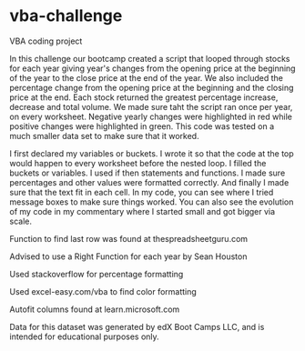 # vba-challenge
VBA coding project

In this challenge our bootcamp created a script that looped through stocks for each year giving year's changes from the opening price at the beginning of the year to the close price at the end of the year. We also included the percentage change from the opening price at the beginning and the closing price at the end. Each stock returned the greatest percentage increase, decrease and total volume. We made sure taht the script ran once per year, on every worksheet. Negative yearly changes were highlighted in red while positive changes were highlighted in green. This code was tested on a much smaller data set to make sure that it worked.

I first declared my variables or buckets. I wrote it so that the code at the top would happen to every worksheet before the nested loop. I filled the buckets or variables. I used if then statements and functions. I made sure percentages and other values were formatted correctly. And finally I made sure that the text fit in each cell. In my code, you can see where I tried message boxes to make sure things worked. You can also see the evolution of my code in my commentary where I started small and got bigger via scale.

Function to find last row was found at thespreadsheetguru.com

Advised to use a Right Function for each year by Sean Houston

Used stackoverflow for percentage formatting

Used excel-easy.com/vba to find color formatting

Autofit columns found at learn.microsoft.com

Data for this dataset was generated by edX Boot Camps LLC, and is intended for educational purposes only.
